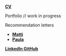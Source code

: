 <a href="/CV%202019%20Ciprian%20Florea.pdf" target="_blank">
  <b>
    CV
  </b>
</a>


Portfolio // work in progress


Recommendation letters
<ul>
  <li>
    <a href="/Matti.pdf" target="_blank">
      <strong>
        Matti
      </strong>
    </a>
  </li>
  <li>
    <a href="/Paula.pdf" target="_blank">
      <strong>
        Paula
      </strong>
    </a>
  </li>
</ul>


<a href="https://www.linkedin.com/in/cflorea-r/" target="_blank">
  <strong>
    LinkedIn
  </strong>
</a>


<a href="https://github.com/cflorea-r" target="_blank">
  <strong>
    GitHub
  </strong>
</a>

